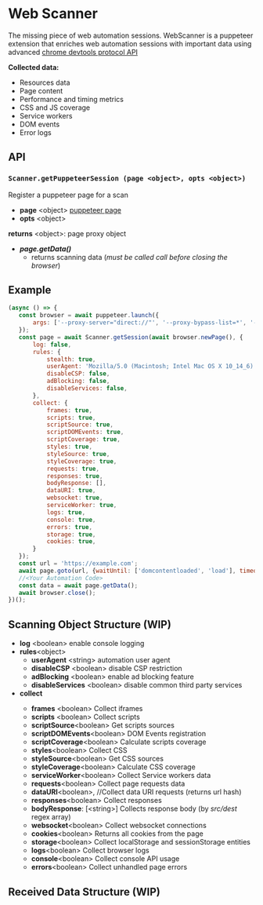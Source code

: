
# Web Scanner

The missing piece of web automation sessions.
WebScanner is a puppeteer extension that enriches web automation sessions with important data using advanced [chrome devtools protocol API](https://chromedevtools.github.io/devtools-protocol/)

**Collected data:**
- Resources data
- Page content
- Performance and timing metrics 
- CSS and JS coverage
- Service workers
- DOM events
- Error logs

## API

### `Scanner.getPuppeteerSession (page <object>, opts <object>)` 
Register a puppeteer page for a scan
- **page**  \<object> 
	     [puppeteer page](https://github.com/GoogleChrome/puppeteer/blob/master/docs/api.md#class-page) 
 - **opts** \<object> 

**returns** \<object>: page proxy object 
- ***page.getData()***
	-  returns scanning data (*must be called call before closing the browser*)

## Example

 ````javascript
(async () => {
    const browser = await puppeteer.launch({
        args: ['--proxy-server="direct://"', '--proxy-bypass-list=*', '--enable-precise-memory-info']
    });
    const page = await Scanner.getSession(await browser.newPage(), {
        log: false,
        rules: {
            stealth: true,
            userAgent: 'Mozilla/5.0 (Macintosh; Intel Mac OS X 10_14_6) AppleWebKit/537.36 (KHTML, like Gecko) Chrome/79.0.3933.0 Safari/537.36',
            disableCSP: false,
            adBlocking: false,
            disableServices: false,
        },
        collect: {
            frames: true,
            scripts: true,
            scriptSource: true,
            scriptDOMEvents: true,
            scriptCoverage: true,
            styles: true,
            styleSource: true,
            styleCoverage: true,
            requests: true,
            responses: true,
            bodyResponse: [],
            dataURI: true,
            websocket: true,
            serviceWorker: true,
            logs: true,
            console: true,
            errors: true,
            storage: true,
            cookies: true,
        }
    });
    const url = 'https://example.com';
    await page.goto(url, {waitUntil: ['domcontentloaded', 'load'], timeout: 0});
    //<Your Automation Code>
    const data = await page.getData();
    await browser.close();
})();
````

## Scanning Object  Structure (WIP)
- **log** \<boolean> enable console logging 
- **rules**\<object>
  - **userAgent** \<string> automation user agent
  - **disableCSP**  \<boolean> disable CSP restriction
  - **adBlocking** \<boolean> enable ad blocking feature
  - **disableServices** \<boolean> disable common third party services 
- **collect** <obj>
	- **frames** \<boolean> Collect iframes
	- **scripts** \<boolean> Collect scripts
	- **scriptSource**\<boolean> Get scripts sources
	- **scriptDOMEvents**\<boolean> DOM Events registration
	- **scriptCoverage**\<boolean> Calculate scripts coverage
	- **styles**\<boolean> Collect CSS 
	- **styleSource**\<boolean>  Get CSS sources
	- **styleCoverage**\<boolean>  Calculate CSS coverage
	- **serviceWorker**\<boolean> Collect Service workers data
	- **requests**\<boolean> Collect page requests data
	- 	**dataURI**\<boolean>, //Collect data URI requests (returns url hash)
	- **responses**\<boolean>  Collect responses 
	- **bodyResponse**: [\<string>]  Collects response body (by *src/dest* regex array)
	- **websocket**\<boolean> Collect websocket connections
	- **cookies**\<boolean>  Returns all cookies from the page
	- **storage**\<boolean> Collect localStorage and sessionStorage entities
	- **logs**\<boolean> Collect browser logs 
	- **console**\<boolean> Collect console API usage
	- **errors**\<boolean> Collect unhandled page errors

## Received Data Structure (WIP)




